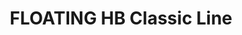 --- 
title  : "FLOATING HB Classic Line "
category   : "Floating trimming units for CNC machines"
headline   : " "
short_desc : "Floating trimming unit  "
long_desc : " "
img   : "/images/727WTVH00605G125E3A_Forte vertikal getastet.569_Original.png"
series : "/benz/wood/woodtoolingtechnologies/floatingtrimmings/"
link : "floatinghb"
---